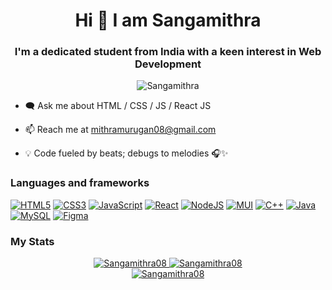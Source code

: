 <html>
  <body>
    <h1 align="center">Hi 👋 I am Sangamithra</h1>
    <h3 align="center">I'm a dedicated student from India with a keen interest in Web Development</h3>
    <p align="center"> <img src="https://komarev.com/ghpvc/?username=Sangamithra08&label=Profile%20views&color=0e75b6&style=flat" alt="Sangamithra" /> </p>



- 🗨️ Ask me about  HTML / CSS / JS / React JS 

- 📫 Reach me at mithramurugan08@gmail.com

- 💡 Code fueled by beats; debugs to melodies 🎧✨
<h3 align-"left">Languages and frameworks</h3>

[![HTML5](https://img.shields.io/badge/html5-black?style=for-the-badge&logo=html5)](https://github.com/Sangamithra08)
[![CSS3](https://img.shields.io/badge/css3-black?style=for-the-badge&logo=css3)](https://github.com/Sangamithra08)
[![JavaScript](https://img.shields.io/badge/javascript-black?style=for-the-badge&logo=javascript)](Sangamithra08)
[![React](https://img.shields.io/badge/react-black?style=for-the-badge&logo=react)](https://github.com/Sangamithra08)
[![NodeJS](https://img.shields.io/badge/node.js-black?style=for-the-badge&logo=node.js&logoColor=white)](https://github.com/Sangamithra08)
[![MUI](https://img.shields.io/badge/MUI-black.svg?style=for-the-badge&logo=mui&logoColor=white)](https://github.com/Sangamithra08)
[![C++](https://img.shields.io/badge/c++-black?style=for-the-badge&logo=cplusplus)](https://github.com/Sangamithra08)
[![Java](https://img.shields.io/badge/Java-black?style=for-the-badge&logo=openjdk)](https://github.com/Sangamithra08)
[![MySQL](https://img.shields.io/badge/mysql-black.svg?style=for-the-badge&logo=mysql&logoColor=white)](https://github.com/Sangamithra08)
[![Figma](https://img.shields.io/badge/figma-black.svg?style=for-the-badge&logo=figma&logoColor=white)](https://github.com/Sangamithra08)



<h3 align-"left">My Stats</h3>
<p align="center">
  <a href="https://github.com/Sangamithra08">
    <img src="https://github-readme-streak-stats.herokuapp.com/?user=Sangamithra08&hide_border=true&card_width=338&theme=dark" alt="Sangamithra08" />
  </a>
  <a href="https://github.com/Sangamithra08">
    <img src="http://github-profile-summary-cards.vercel.app/api/cards/stats?username=Sangamithra08&theme=dark"alt="Sangamithra08" />
  </a>
  
<br>
<a href="https://github.com/Sangamithra08">
<img align="center" src="https://github-readme-stats.vercel.app/api/top-langs?username=Sangamithra08&show_icons=true&locale=en&theme=dark&layout=compact" alt="Sangamithra08">
</a>

</p>
